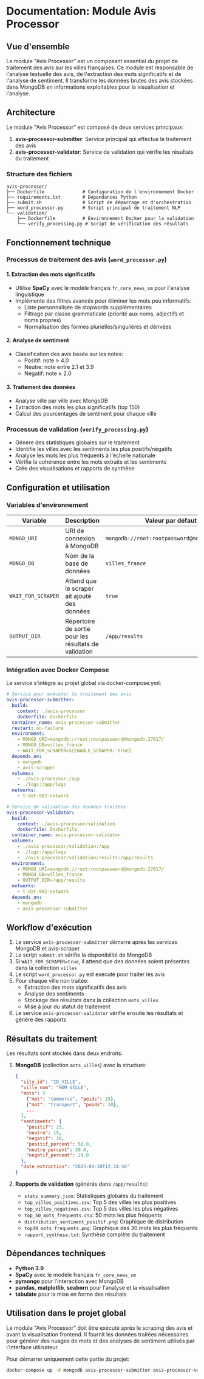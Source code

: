 # Documentation: Module Avis Processor

## Vue d'ensemble

Le module "Avis Processor" est un composant essentiel du projet de traitement des avis sur les villes françaises. Ce module est responsable de l'analyse textuelle des avis, de l'extraction des mots significatifs et de l'analyse de sentiment. Il transforme les données brutes des avis stockées dans MongoDB en informations exploitables pour la visualisation et l'analyse.

## Architecture

Le module "Avis Processor" est composé de deux services principaux:

1. **avis-processor-submitter**: Service principal qui effectue le traitement des avis
2. **avis-processor-validator**: Service de validation qui vérifie les résultats du traitement

### Structure des fichiers

```
avis-processor/
├── Dockerfile              # Configuration de l'environnement Docker
├── requirements.txt        # Dépendances Python
├── submit.sh               # Script de démarrage et d'orchestration
├── word_processor.py       # Script principal de traitement NLP
└── validation/
    ├── Dockerfile          # Environnement Docker pour la validation
    └── verify_processing.py # Script de vérification des résultats
```

## Fonctionnement technique

### Processus de traitement des avis (`word_processor.py`)

#### 1. Extraction des mots significatifs
- Utilise **SpaCy** avec le modèle français `fr_core_news_sm` pour l'analyse linguistique
- Implémente des filtres avancés pour éliminer les mots peu informatifs:
   - Liste personnalisée de stopwords supplémentaires
   - Filtrage par classe grammaticale (priorité aux noms, adjectifs et noms propres)
   - Normalisation des formes plurielles/singulières et dérivées

#### 2. Analyse de sentiment
- Classification des avis basée sur les notes:
   - Positif: note ≥ 4.0
   - Neutre: note entre 2.1 et 3.9
   - Négatif: note ≤ 2.0

#### 3. Traitement des données
- Analyse ville par ville avec MongoDB
- Extraction des mots les plus significatifs (top 150)
- Calcul des pourcentages de sentiment pour chaque ville

### Processus de validation (`verify_processing.py`)

- Génère des statistiques globales sur le traitement
- Identifie les villes avec les sentiments les plus positifs/négatifs
- Analyse les mots les plus fréquents à l'échelle nationale
- Vérifie la cohérence entre les mots extraits et les sentiments
- Crée des visualisations et rapports de synthèse

## Configuration et utilisation

### Variables d'environnement

| Variable | Description | Valeur par défaut |
|----------|-------------|-------------------|
| `MONGO_URI` | URI de connexion à MongoDB | `mongodb://root:rootpassword@mongodb:27017/` |
| `MONGO_DB` | Nom de la base de données | `villes_france` |
| `WAIT_FOR_SCRAPER` | Attend que le scraper ait ajouté des données | `true` |
| `OUTPUT_DIR` | Répertoire de sortie pour les résultats de validation | `/app/results` |

### Intégration avec Docker Compose

Le service s'intègre au projet global via docker-compose.yml:

```yaml
# Service pour exécuter le traitement des avis
avis-processor-submitter:
  build:
    context: ./avis-processor
    dockerfile: Dockerfile
  container_name: avis-processor-submitter
  restart: on-failure
  environment:
    - MONGO_URI=mongodb://root:rootpassword@mongodb:27017/
    - MONGO_DB=villes_france
    - WAIT_FOR_SCRAPER=${ENABLE_SCRAPER:-true}
  depends_on:
    - mongodb
    - avis-scraper
  volumes:
    - ./avis-processor:/app
    - ./logs:/app/logs
  networks:
    - t-dat-902-network

# Service de validation des données traitées
avis-processor-validator:
  build:
    context: ./avis-processor/validation
    dockerfile: Dockerfile
  container_name: avis-processor-validator
  volumes:
    - ./avis-processor/validation:/app
    - ./logs:/app/logs
    - ./avis-processor/validation/results:/app/results
  environment:
    - MONGO_URI=mongodb://root:rootpassword@mongodb:27017/
    - MONGO_DB=villes_france
    - OUTPUT_DIR=/app/results
  networks:
    - t-dat-902-network
  depends_on:
    - mongodb
    - avis-processor-submitter
```

## Workflow d'exécution

1. Le service `avis-processor-submitter` démarre après les services MongoDB et avis-scraper
2. Le script `submit.sh` vérifie la disponibilité de MongoDB
3. Si `WAIT_FOR_SCRAPER=true`, il attend que des données soient présentes dans la collection `villes`
4. Le script `word_processor.py` est exécuté pour traiter les avis
5. Pour chaque ville non traitée:
   - Extraction des mots significatifs des avis
   - Analyse des sentiments
   - Stockage des résultats dans la collection `mots_villes`
   - Mise à jour du statut de traitement
6. Le service `avis-processor-validator` vérifie ensuite les résultats et génère des rapports

## Résultats du traitement

Les résultats sont stockés dans deux endroits:

1. **MongoDB** (collection `mots_villes`) avec la structure:
   ```json
   {
     "city_id": "ID_VILLE",
     "ville_nom": "NOM_VILLE",
     "mots": [
       {"mot": "commerce", "poids": 15},
       {"mot": "transport", "poids": 10},
       ...
     ],
     "sentiments": {
       "positif": 25,
       "neutre": 15,
       "negatif": 10,
       "positif_percent": 50.0,
       "neutre_percent": 30.0,
       "negatif_percent": 20.0
     },
     "date_extraction": "2025-04-10T12:34:56"
   }
   ```

2. **Rapports de validation** (générés dans `/app/results`):
   - `stats_summary.json`: Statistiques globales du traitement
   - `top_villes_positives.csv`: Top 5 des villes les plus positives
   - `top_villes_negatives.csv`: Top 5 des villes les plus négatives
   - `top_50_mots_frequents.csv`: 50 mots les plus fréquents
   - `distribution_sentiment_positif.png`: Graphique de distribution
   - `top30_mots_frequents.png`: Graphique des 30 mots les plus fréquents
   - `rapport_synthese.txt`: Synthèse complète du traitement

## Dépendances techniques

- **Python 3.9**
- **SpaCy** avec le modèle français `fr_core_news_sm`
- **pymongo** pour l'interaction avec MongoDB
- **pandas**, **matplotlib**, **seaborn** pour l'analyse et la visualisation
- **tabulate** pour la mise en forme des résultats

## Utilisation dans le projet global

Le module "Avis Processor" doit être exécuté après le scraping des avis et avant la visualisation frontend. Il fournit les données traitées nécessaires pour générer des nuages de mots et des analyses de sentiment utilisés par l'interface utilisateur.

Pour démarrer uniquement cette partie du projet:

```bash
docker-compose up -d mongodb avis-processor-submitter avis-processor-validator
```
